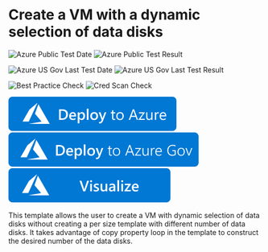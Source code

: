 # Create a VM with a dynamic selection of data disks

![Azure Public Test Date](https://azurequickstartsservice.blob.core.windows.net/badges/quickstarts/microsoft.compute/vm-dynamic-data-disks-selection/PublicLastTestDate.svg)
![Azure Public Test Result](https://azurequickstartsservice.blob.core.windows.net/badges/quickstarts/microsoft.compute/vm-dynamic-data-disks-selection/PublicDeployment.svg)

![Azure US Gov Last Test Date](https://azurequickstartsservice.blob.core.windows.net/badges/quickstarts/microsoft.compute/vm-dynamic-data-disks-selection/FairfaxLastTestDate.svg)
![Azure US Gov Last Test Result](https://azurequickstartsservice.blob.core.windows.net/badges/quickstarts/microsoft.compute/vm-dynamic-data-disks-selection/FairfaxDeployment.svg)

![Best Practice Check](https://azurequickstartsservice.blob.core.windows.net/badges/quickstarts/microsoft.compute/vm-dynamic-data-disks-selection/BestPracticeResult.svg)
![Cred Scan Check](https://azurequickstartsservice.blob.core.windows.net/badges/quickstarts/microsoft.compute/vm-dynamic-data-disks-selection/CredScanResult.svg)

[![Deploy To Azure](https://raw.githubusercontent.com/Azure/azure-quickstart-templates/master/1-CONTRIBUTION-GUIDE/images/deploytoazure.svg?sanitize=true)](https://portal.azure.com/#create/Microsoft.Template/uri/https%3A%2F%2Fraw.githubusercontent.com%2FAzure%2Fazure-quickstart-templates%2Fmaster%2Fquickstarts%2Fmicrosoft.compute%2Fvm-dynamic-data-disks-selection%2Fazuredeploy.json)  
[![Deploy To Azure US Gov](https://raw.githubusercontent.com/Azure/azure-quickstart-templates/master/1-CONTRIBUTION-GUIDE/images/deploytoazuregov.svg?sanitize=true)](https://portal.azure.us/#create/Microsoft.Template/uri/https%3A%2F%2Fraw.githubusercontent.com%2FAzure%2Fazure-quickstart-templates%2Fmaster%2Fquickstarts%2Fmicrosoft.compute%2Fvm-dynamic-data-disks-selection%2Fazuredeploy.json)
[![Visualize](https://raw.githubusercontent.com/Azure/azure-quickstart-templates/master/1-CONTRIBUTION-GUIDE/images/visualizebutton.svg?sanitize=true)](http://armviz.io/#/?load=https%3A%2F%2Fraw.githubusercontent.com%2FAzure%2Fazure-quickstart-templates%2Fmaster%2Fquickstarts%2Fmicrosoft.compute%2Fvm-dynamic-data-disks-selection%2Fazuredeploy.json)

This template allows the user to create a VM with dynamic selection of data disks without creating a per size template with different number of data disks. It takes advantage of copy property loop in the template to construct the desired number of the data disks.



